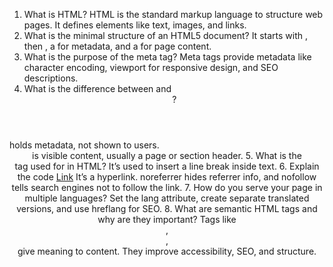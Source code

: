 1. What is HTML?
HTML is the standard markup language to structure web pages. It defines elements like text, images, and links.
2. What is the minimal structure of an HTML5 document?
It starts with <!DOCTYPE html>, then <html>, a <head> for metadata, and a <body> for page content.
3. What is the purpose of the meta tag?
Meta tags provide metadata like character encoding, viewport for responsive design, and SEO descriptions.
4. What is the difference between <head> and <header>?
<head> holds metadata, not shown to users. <header> is visible content, usually a page or section header.
5. What is the <br> tag used for in HTML?
It’s used to insert a line break inside text.
6. Explain the code <a href="..." rel="noreferrer nofollow">Link</a>
It’s a hyperlink. noreferrer hides referrer info, and nofollow tells search engines not to follow the link.
7. How do you serve your page in multiple languages?
Set the lang attribute, create separate translated versions, and use hreflang for SEO.
8. What are semantic HTML tags and why are they important?
Tags like <header>, <nav>, <article> give meaning to content. They improve accessibility, SEO, and structure.
